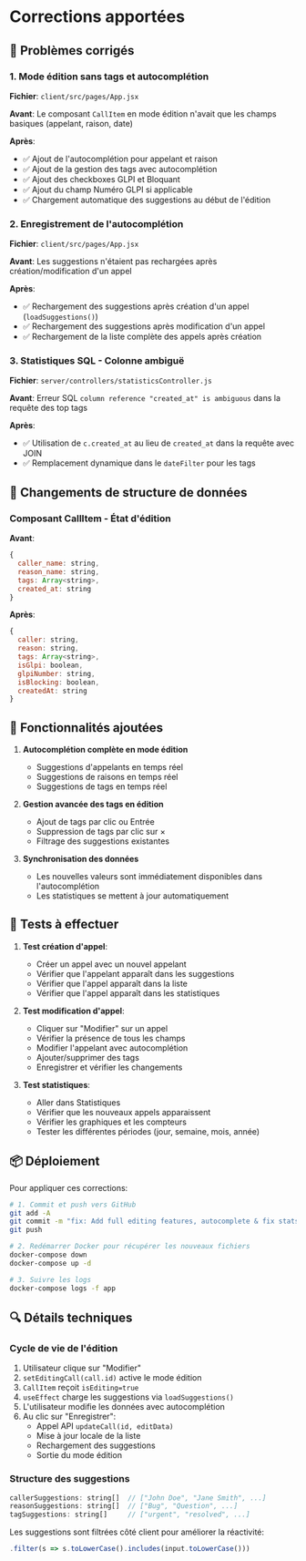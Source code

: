 # Corrections apportées

## 🐛 Problèmes corrigés

### 1. **Mode édition sans tags et autocomplétion**
**Fichier**: `client/src/pages/App.jsx`

**Avant**: Le composant `CallItem` en mode édition n'avait que les champs basiques (appelant, raison, date)

**Après**: 
- ✅ Ajout de l'autocomplétion pour appelant et raison
- ✅ Ajout de la gestion des tags avec autocomplétion
- ✅ Ajout des checkboxes GLPI et Bloquant
- ✅ Ajout du champ Numéro GLPI si applicable
- ✅ Chargement automatique des suggestions au début de l'édition

### 2. **Enregistrement de l'autocomplétion**
**Fichier**: `client/src/pages/App.jsx`

**Avant**: Les suggestions n'étaient pas rechargées après création/modification d'un appel

**Après**:
- ✅ Rechargement des suggestions après création d'un appel (`loadSuggestions()`)
- ✅ Rechargement des suggestions après modification d'un appel
- ✅ Rechargement de la liste complète des appels après création

### 3. **Statistiques SQL - Colonne ambiguë**
**Fichier**: `server/controllers/statisticsController.js`

**Avant**: Erreur SQL `column reference "created_at" is ambiguous` dans la requête des top tags

**Après**:
- ✅ Utilisation de `c.created_at` au lieu de `created_at` dans la requête avec JOIN
- ✅ Remplacement dynamique dans le `dateFilter` pour les tags

## 📝 Changements de structure de données

### Composant CallItem - État d'édition

**Avant**:
```javascript
{
  caller_name: string,
  reason_name: string,
  tags: Array<string>,
  created_at: string
}
```

**Après**:
```javascript
{
  caller: string,
  reason: string,
  tags: Array<string>,
  isGlpi: boolean,
  glpiNumber: string,
  isBlocking: boolean,
  createdAt: string
}
```

## 🚀 Fonctionnalités ajoutées

1. **Autocomplétion complète en mode édition**
   - Suggestions d'appelants en temps réel
   - Suggestions de raisons en temps réel
   - Suggestions de tags en temps réel

2. **Gestion avancée des tags en édition**
   - Ajout de tags par clic ou Entrée
   - Suppression de tags par clic sur ×
   - Filtrage des suggestions existantes

3. **Synchronisation des données**
   - Les nouvelles valeurs sont immédiatement disponibles dans l'autocomplétion
   - Les statistiques se mettent à jour automatiquement

## 🧪 Tests à effectuer

1. **Test création d'appel**:
   - Créer un appel avec un nouvel appelant
   - Vérifier que l'appelant apparaît dans les suggestions
   - Vérifier que l'appel apparaît dans la liste
   - Vérifier que l'appel apparaît dans les statistiques

2. **Test modification d'appel**:
   - Cliquer sur "Modifier" sur un appel
   - Vérifier la présence de tous les champs
   - Modifier l'appelant avec autocomplétion
   - Ajouter/supprimer des tags
   - Enregistrer et vérifier les changements

3. **Test statistiques**:
   - Aller dans Statistiques
   - Vérifier que les nouveaux appels apparaissent
   - Vérifier les graphiques et les compteurs
   - Tester les différentes périodes (jour, semaine, mois, année)

## 📦 Déploiement

Pour appliquer ces corrections:

```bash
# 1. Commit et push vers GitHub
git add -A
git commit -m "fix: Add full editing features, autocomplete & fix stats SQL query"
git push

# 2. Redémarrer Docker pour récupérer les nouveaux fichiers
docker-compose down
docker-compose up -d

# 3. Suivre les logs
docker-compose logs -f app
```

## 🔍 Détails techniques

### Cycle de vie de l'édition

1. Utilisateur clique sur "Modifier"
2. `setEditingCall(call.id)` active le mode édition
3. `CallItem` reçoit `isEditing=true`
4. `useEffect` charge les suggestions via `loadSuggestions()`
5. L'utilisateur modifie les données avec autocomplétion
6. Au clic sur "Enregistrer":
   - Appel API `updateCall(id, editData)`
   - Mise à jour locale de la liste
   - Rechargement des suggestions
   - Sortie du mode édition

### Structure des suggestions

```javascript
callerSuggestions: string[]  // ["John Doe", "Jane Smith", ...]
reasonSuggestions: string[]  // ["Bug", "Question", ...]
tagSuggestions: string[]     // ["urgent", "resolved", ...]
```

Les suggestions sont filtrées côté client pour améliorer la réactivité:
```javascript
.filter(s => s.toLowerCase().includes(input.toLowerCase()))
```
